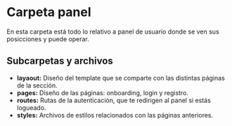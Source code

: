 # Carpeta panel

En esta carpeta está todo lo relativo a panel de usuario donde se ven sus posicciones y puede operar.

## Subcarpetas y archivos

- **layaout:** Diseño del template que se comparte con las distintas páginas de la sección.
- **pages:** Diseño de las páginas: onboarding, login y registro.
- **routes:** Rutas de la autenticación, que te redirigen al panel si estás logueado.
- **styles:** Archivos de estilos relacionados con las páginas anteriores.